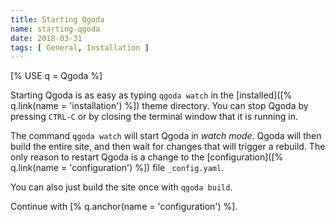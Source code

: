 ```yaml
---
title: Starting Qgoda
name: starting-qgoda
date: 2018-03-31
tags: [ General, Installation ]
---
```

[% USE q = Qgoda %]

Starting Qgoda is as easy as typing `qgoda watch` in the [installed]([% q.link(name = 'installation') %]) theme directory.  You can stop Qgoda by pressing `CTRL-C` or by closing the terminal window that it is running in.

The command `qgoda watch` will start Qgoda in *watch mode*.  Qgoda will then build the entire site, and then wait for changes that will trigger a rebuild.  The only reason to restart Qgoda is a change to the [configuration]([% q.link(name = 'configuration') %]) file `_config.yaml`.  

You can also just build the site once with `qgoda build`.

Continue with [% q.anchor(name = 'configuration') %].

